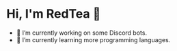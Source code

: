 # Hi, I'm RedTea 👋

- 🔭 I’m currently working on some Discord bots.
- 🌱 I’m currently learning more programming languages.
